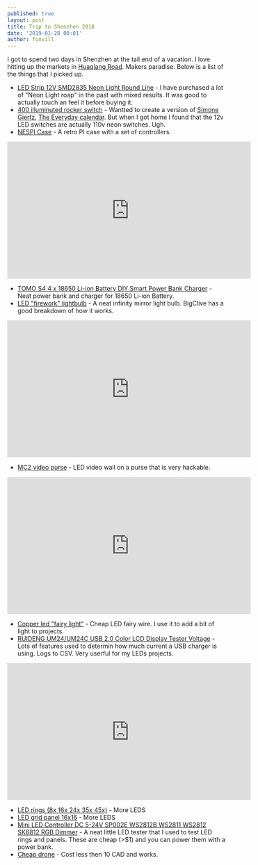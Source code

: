 ```yaml
---
published: true
layout: post
title: Trip to Shenzhen 2018
date: '2019-01-28 00:01'
author: funvill
---
```


I got to spend two days in Shenzhen at the tail end of a vacation. I love hitting up the markets in [Huaqiang Road](https://goo.gl/maps/anWCCQarAC82). Makers paradise. Below is a list of the things that I picked up.  

- [LED Strip 12V SMD2835 Neon Light Round Line](https://www.aliexpress.com/item/LED-Strip-12V-SMD2835-Neon-Light-Round-Line-Low-Voltage-Flexible-Indoor-Outdoor-Waterproof-Soft-Light/32890285361.html) - I have purchased a lot of "Neon Light roap" in the past with mixed results. It was good to actually touch an feel it before buying it. 
- [400 illuminuted rocker switch](https://www.aliexpress.com/item/1pcs-12V-LED-illuminuted-rocker-switch-20A-12V-push-button-switch-Car-button-lights-ON-OFF/1000005695013.html) - Wantted to create a version of [Simone Giertz](https://twitter.com/SimoneGiertz/status/825818138147033088), [The Everyday calendar](https://www.kickstarter.com/projects/simonegiertz/the-every-day-calendar). But when I got home I found that the 12v LED switches are actually 110v neon switches. Ugh. 
- [NESPI Case](https://www.youtube.com/watch?v=w0kmd7kwRjo) - A retro PI case with a set of controllers. 

<iframe width="560" height="315" src="https://www.youtube.com/embed/w0kmd7kwRjo" frameborder="0" allow="accelerometer; autoplay; encrypted-media; gyroscope; picture-in-picture" allowfullscreen></iframe>

- [TOMO S4 4 x 18650 Li-ion Battery DIY Smart Power Bank Charger](https://www.tomopowerbank.com/shop/tomo-s4/) - Neat power bank and charger for 18650 Li-ion Battery. 
- [LED "firework" lightbulb](https://www.youtube.com/watch?v=DTsMdf5DaPU) - A neat infinity mirror light bulb. BigClive has a good breakdown of how it works. 

<iframe width="560" height="315" src="https://www.youtube.com/embed/DTsMdf5DaPU" frameborder="0" allow="accelerometer; autoplay; encrypted-media; gyroscope; picture-in-picture" allowfullscreen></iframe>

- [MC2 video purse](https://www.youtube.com/watch?v=CyLCwa2mneY) - LED video wall on a purse that is very hackable. 

<iframe width="560" height="315" src="https://www.youtube.com/embed/CyLCwa2mneY" frameborder="0" allow="accelerometer; autoplay; encrypted-media; gyroscope; picture-in-picture" allowfullscreen></iframe>

- [Copper led "fairy light"](https://www.youtube.com/watch?v=DoRbHYJAwis) - Cheap LED fairy wire. I use it to add a bit of light to projects. 
- [RUIDENG UM24/UM24C USB 2.0 Color LCD Display Tester Voltage](https://www.youtube.com/watch?v=nP0DaCQyF5E) - Lots of features used to determin how much current a USB charger is using. Logs to CSV. Very userful for my LEDs projects. 

<iframe width="560" height="315" src="https://www.youtube.com/embed/nP0DaCQyF5E" frameborder="0" allow="accelerometer; autoplay; encrypted-media; gyroscope; picture-in-picture" allowfullscreen></iframe>

- [LED rings (8x 16x 24x 35x 45x)](https://www.aliexpress.com/item/Addressable-WS2812B-pixel-Ring-1-8-16-24-35-45-LEDs-WS2812-5050-RGB-LED-Ring/32957371364.html) - More LEDS 
- [LED grid panel 16x16](https://www.aliexpress.com/item/ws2812b-panel-chip-8-8-8-16-16-16-8-32-pixels-ws2812-full-color-panel/32390846029.html) - More LEDS 
- [Mini LED Controller DC 5-24V SP002E WS2812B WS2811 WS2812 SK6812 RGB Dimmer](https://www.aliexpress.com/item/Mini-LED-Controller-DC-5-24V-SP002E-WS2812B-WS2811-WS2812-SK6812-RGB-Dimmer-3key-Pixel-LED/32911704465.html) - A neat little LED tester that I used to test LED rings and panels. These are cheap (>$1) and you can power them with a power bank. 
- [Cheap drone](https://www.aliexpress.com/item/2018-New-2-4G-6-Axis-Mini-Drones-with-Camera-HD-Altitude-Hold-RC-Helicopter-Profissional/32894551209.html) - Cost less then 10 CAD and works. 





